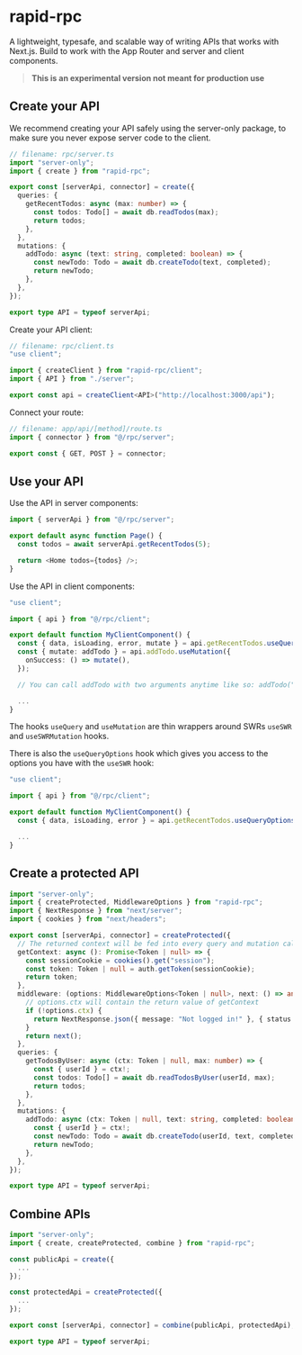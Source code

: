 # rapid-rpc

A lightweight, typesafe, and scalable way of writing APIs that works with Next.js. Build to work with the App Router and server and client components.

> **This is an experimental version not meant for production use**

## Create your API

We recommend creating your API safely using the server-only package, to make sure you never expose server code to the client.

```ts
// filename: rpc/server.ts
import "server-only";
import { create } from "rapid-rpc";

export const [serverApi, connector] = create({
  queries: {
    getRecentTodos: async (max: number) => {
      const todos: Todo[] = await db.readTodos(max);
      return todos;
    },
  },
  mutations: {
    addTodo: async (text: string, completed: boolean) => {
      const newTodo: Todo = await db.createTodo(text, completed);
      return newTodo;
    },
  },
});

export type API = typeof serverApi;
```

Create your API client:

```ts
// filename: rpc/client.ts
"use client";

import { createClient } from "rapid-rpc/client";
import { API } from "./server";

export const api = createClient<API>("http://localhost:3000/api");
```

Connect your route:

```ts
// filename: app/api/[method]/route.ts
import { connector } from "@/rpc/server";

export const { GET, POST } = connector;
```

## Use your API

Use the API in server components:

```ts
import { serverApi } from "@/rpc/server";

export default async function Page() {
  const todos = await serverApi.getRecentTodos(5);

  return <Home todos={todos} />;
}
```

Use the API in client components:

```ts
"use client";

import { api } from "@/rpc/client";

export default function MyClientComponent() {
  const { data, isLoading, error, mutate } = api.getRecentTodos.useQuery(10);
  const { mutate: addTodo } = api.addTodo.useMutation({
    onSuccess: () => mutate(),
  });

  // You can call addTodo with two arguments anytime like so: addTodo("learn typescript", false)

  ...
}
```

The hooks `useQuery` and `useMutation` are thin wrappers around SWRs `useSWR` and `useSWRMutation` hooks.

There is also the `useQueryOptions` hook which gives you access to the options you have with the `useSWR` hook:

```ts
"use client";

import { api } from "@/rpc/client";

export default function MyClientComponent() {
  const { data, isLoading, error } = api.getRecentTodos.useQueryOptions({ refreshInterval: 5000 }, 10);

  ...
}
```

## Create a protected API

```ts
import "server-only";
import { createProtected, MiddlewareOptions } from "rapid-rpc";
import { NextResponse } from "next/server";
import { cookies } from "next/headers";

export const [serverApi, connector] = createProtected({
  // The returned context will be fed into every query and mutation call
  getContext: async (): Promise<Token | null> => {
    const sessionCookie = cookies().get("session");
    const token: Token | null = auth.getToken(sessionCookie);
    return token;
  },
  middleware: (options: MiddlewareOptions<Token | null>, next: () => any) => {
    // options.ctx will contain the return value of getContext
    if (!options.ctx) {
      return NextResponse.json({ message: "Not logged in!" }, { status: 403 });
    }
    return next();
  },
  queries: {
    getTodosByUser: async (ctx: Token | null, max: number) => {
      const { userId } = ctx!;
      const todos: Todo[] = await db.readTodosByUser(userId, max);
      return todos;
    },
  },
  mutations: {
    addTodo: async (ctx: Token | null, text: string, completed: boolean) => {
      const { userId } = ctx!;
      const newTodo: Todo = await db.createTodo(userId, text, completed);
      return newTodo;
    },
  },
});

export type API = typeof serverApi;
```

## Combine APIs

```ts
import "server-only";
import { create, createProtected, combine } from "rapid-rpc";

const publicApi = create({
  ...
});

const protectedApi = createProtected({
  ...
});

export const [serverApi, connector] = combine(publicApi, protectedApi);

export type API = typeof serverApi;
```
